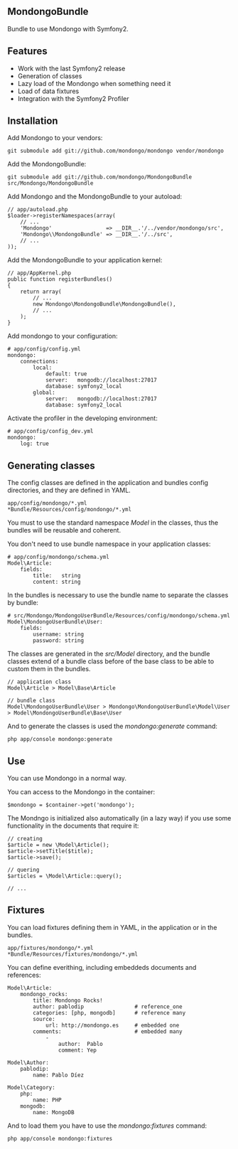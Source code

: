 MondongoBundle
--------------

Bundle to use Mondongo with Symfony2.

Features
--------

  * Work with the last Symfony2 release
  * Generation of classes
  * Lazy load of the Mondongo when something need it
  * Load of data fixtures
  * Integration with the Symfony2 Profiler

Installation
------------

Add Mondongo to your vendors:

    git submodule add git://github.com/mondongo/mondongo vendor/mondongo

Add the MondongoBundle:

    git submodule add git://github.com/mondongo/MondongoBundle src/Mondongo/MondongoBundle

Add Mondongo and the MondongoBundle to your autoload:

    // app/autoload.php
    $loader->registerNamespaces(array(
        // ...
        'Mondongo'                 => __DIR__.'/../vendor/mondongo/src',
        'Mondongo\\MondongoBundle' => __DIR__.'/../src',
        // ...
    ));

Add the MondongoBundle to your application kernel:

    // app/AppKernel.php
    public function registerBundles()
    {
        return array(
            // ...
            new Mondongo\MondongoBundle\MondongoBundle(),
            // ...
        );
    }

Add mondongo to your configuration:

    # app/config/config.yml
    mondongo:
        connections:
            local:
                default: true
                server:   mongodb://localhost:27017
                database: symfony2_local
            global:
                server:   mongodb://localhost:27017
                database: symfony2_local

Activate the profiler in the developing environment:

    # app/config/config_dev.yml
    mondongo:
        log: true

Generating classes
------------------

The config classes are defined in the application and bundles config directories,
and they are defined in YAML.

    app/config/mondongo/*.yml
    *Bundle/Resources/config/mondongo/*.yml

You must to use the standard namespace *Model* in the classes, thus the bundles will be
reusable and coherent.

You don't need to use bundle namespace in your application classes:

    # app/config/mondongo/schema.yml
    Model\Article:
        fields:
            title:   string
            content: string

In the bundles is necessary to use the bundle name to separate the classes by bundle:

    # src/Mondongo/MondongoUserBundle/Resources/config/mondongo/schema.yml
    Model\MondongoUserBundle\User:
        fields:
            username: string
            password: string

The classes are generated in the *src/Model* directory, and the bundle classes extend of
a bundle class before of the base class to be able to custom them in the bundles.

    // application class
    Model\Article > Model\Base\Article

    // bundle class
    Model\MondongoUserBundle\User > Mondongo\MondongoUserBundle\Model\User > Model\MondongoUserBundle\Base\User

And to generate the classes is used the *mondongo:generate* command:

    php app/console mondongo:generate

Use
---

You can use Mondongo in a normal way.

You can access to the Mondongo in the container:

    $mondongo = $container->get('mondongo');

The Mondngo is initialized also automatically (in a lazy way) if you use some functionality in the
documents that require it:

    // creating
    $article = new \Model\Article();
    $article->setTitle($title);
    $article->save();

    // quering
    $articles = \Model\Article::query();

    // ...

Fixtures
--------

You can load fixtures defining them in YAML, in the application or in the bundles.

    app/fixtures/mondongo/*.yml
    *Bundle/Resources/fixtures/mondongo/*.yml

You can define everithing, including embeddeds documents and references:

    Model\Article:
        mondongo_rocks:
            title: Mondongo Rocks!
            author: pablodip                # reference_one
            categories: [php, mongodb]      # reference many
            source:
                url: http://mondongo.es     # embedded one
            comments:                       # embedded many
                -
                    author:  Pablo
                    comment: Yep

    Model\Author:
        pablodip:
            name: Pablo Díez

    Model\Category:
        php:
            name: PHP
        mongodb:
            name: MongoDB

And to load them you have to use the *mondongo:fixtures* command:

    php app/console mondongo:fixtures
